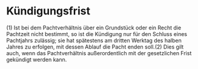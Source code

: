 # Kündigungsfrist

(1) Ist bei dem Pachtverhältnis über ein Grundstück oder ein Recht die Pachtzeit nicht bestimmt, so ist die Kündigung nur für den Schluss eines Pachtjahrs zulässig; sie hat spätestens am dritten Werktag des halben Jahres zu erfolgen, mit dessen Ablauf die Pacht enden soll.(2) Dies gilt auch, wenn das Pachtverhältnis außerordentlich mit der gesetzlichen Frist gekündigt werden kann. 

